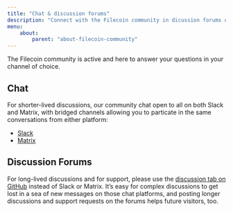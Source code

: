```yaml
---
title: "Chat & discussion forums"
description: "Connect with the Filecoin community in dicussion forums or on IRC"
menu:
    about:
        parent: "about-filecoin-community"
---
```


The Filecoin community is active and here to answer your questions in your channel of choice.

## Chat

For shorter-lived discussions, our community chat open to all on both Slack and Matrix, with bridged channels allowing you to particate in the same conversations from either platform:

- [Slack](https://filecoin.io/slack/)
- [Matrix](https://riot.im/app/#/group/+filecoin:matrix.org)

## Discussion Forums

For long-lived discussions and for support, please use the [discussion tab on GitHub](https://github.com/filecoin-project/community#forums) instead of Slack or Matrix. It’s easy for complex discussions to get lost in a sea of new messages on those chat platforms, and posting longer discussions and support requests on the forums helps future visitors, too.
